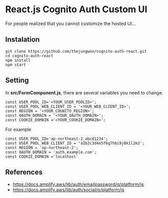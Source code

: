 # React.js Cognito Auth Custom UI
For people realized that you cannot customize the hosted UI...

## Instalation
```
git clone https://github.com/thejungwon/cognito-auth-react.git
cd cognito-auth-react
npm install
npm start
```

## Setting
In **src/FormComponent.js**, there are several variables you need to change.

```
const USER_POOL_ID='<YOUR_USER_POOLID>';
const USER_POOL_WEB_CLIENT_ID = '<YOUR_WEB_CLIENT_ID>';
const REGION = '<YOUR_COGNITO_REGION>';
const OAUTH_DOMAIN = '<YOUR_OAUTH_DOMAIN>';
const COOKIE_DOMAIN ='<YOUR_COOKIE_DOMAIN>';
```

For example
```
const USER_POOL_ID='ap-northeast-2_abcd1234';
const USER_POOL_WEB_CLIENT_ID = 'a1b2c3d4e5f6g7h8i9j0k1l2m3';
const REGION = 'ap-northeast-2';
const OAUTH_DOMAIN = 'auth.example.com';
const COOKIE_DOMAIN ='localhost'
```


## References
- https://docs.amplify.aws/lib/auth/emailpassword/q/platform/js
- https://docs.amplify.aws/lib/auth/social/q/platform/js



